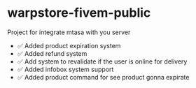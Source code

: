 # warpstore-fivem-public
Project for integrate mtasa with you server

-  ✅ Added product expiration system
-  ✅ Added refund system
-  ✅ Add system to revalidate if the user is online for delivery
-  ✅ Added infobox system support
-  ✅ Added product command for see product gonna expirate
